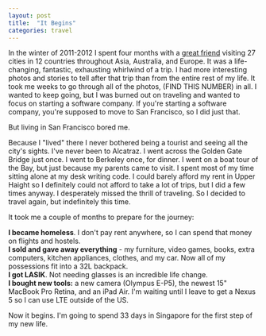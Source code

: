 ```yaml
---
layout: post
title:  "It Begins"
categories: travel
---
```


In the winter of 2011-2012 I spent four months with a [great friend](http://www.raphaelmun.com/) visiting 27 cities in 12 countries throughout Asia, Australia, and Europe. It was a life-changing, fantastic, exhausting whirlwind of a trip. I had more interesting photos and stories to tell after that trip than from the entire rest of my life. It took me weeks to go through all of the photos, (FIND THIS NUMBER) in all. I wanted to keep going, but I was burned out on traveling and wanted to focus on starting a software company. If you're starting a software company, you're supposed to move to San Francisco, so I did just that.

But living in San Francisco bored me.

Because I "lived" there I never bothered being a tourist and seeing all the city's sights. I've never been to Alcatraz. I went across the Golden Gate Bridge just once. I went to Berkeley once, for dinner. I went on a boat tour of the Bay, but just because my parents came to visit. I spent most of my time sitting alone at my desk writing code. I could barely afford my rent in Upper Haight so I definitely could not afford to take a lot of trips, but I did a few times anyway. I desperately missed the thrill of traveling. So I decided to travel again, but indefinitely this time.

It took me a couple of months to prepare for the journey:

**I became homeless**. I don't pay rent anywhere, so I can spend that money on flights and hostels.<br>
**I sold and gave away everything** - my furniture, video games, books, extra computers, kitchen appliances, clothes, and my car. Now all of my possessions fit into a 32L backpack.<br>
**I got LASIK**. Not needing glasses is an incredible life change.<br>
**I bought new tools:** a new camera (Olympus E-P5), the newest 15" MacBook Pro Retina, and an iPad Air. I'm waiting until I leave to get a Nexus 5 so I can use LTE outside of the US.

Now it begins. I'm going to spend 33 days in Singapore for the first step of my new life.